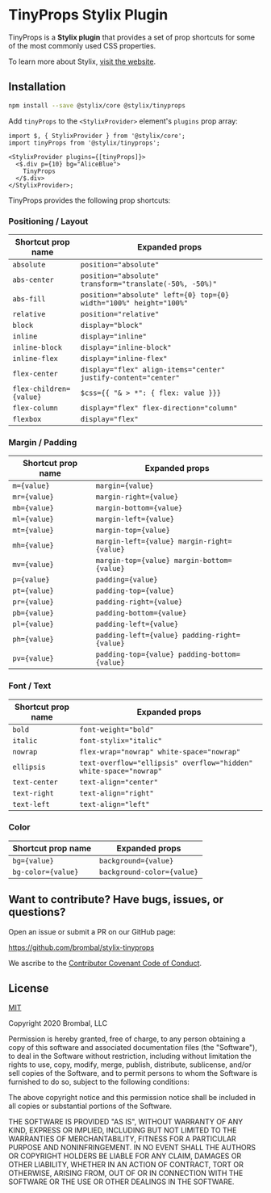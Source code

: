 # TinyProps Stylix Plugin

TinyProps is a **Stylix plugin** that provides a set of prop shortcuts for some of the most commonly
used CSS properties.

To learn more about Stylix, [visit the website](https://stylix.dev/).

## Installation

```sh
npm install --save @stylix/core @stylix/tinyprops
```

Add `tinyProps` to the `<StylixProvider>` element's `plugins` prop array:

```tsx
import $, { StylixProvider } from '@stylix/core';
import tinyProps from '@stylix/tinyprops';

<StylixProvider plugins={[tinyProps]}>
  <$.div p={10} bg="AliceBlue">
    TinyProps
  </$.div>
</StylixProvider>;
```

TinyProps provides the following prop shortcuts:

### Positioning / Layout

| Shortcut prop name      | Expanded props                                                    |
| ----------------------- | ----------------------------------------------------------------- |
| `absolute`              | `position="absolute"`                                             |
| `abs-center`            | `position="absolute" transform="translate(-50%, -50%)"`           |
| `abs-fill`              | `position="absolute" left={0} top={0} width="100%" height="100%"` |
| `relative`              | `position="relative"`                                             |
| `block`                 | `display="block"`                                                 |
| `inline`                | `display="inline"`                                                |
| `inline-block`          | `display="inline-block"`                                          |
| `inline-flex`           | `display="inline-flex"`                                           |
| `flex-center`           | `display="flex" align-items="center" justify-content="center"`    |
| `flex-children={value}` | `$css={{ "& > *": { flex: value }}}`                              |
| `flex-column`           | `display="flex" flex-direction="column"`                          |
| `flexbox`               | `display="flex"`                                                  |

### Margin / Padding

| Shortcut prop name | Expanded props                               |
| ------------------ | -------------------------------------------- |
| `m={value}`        | `margin={value}`                             |
| `mr={value}`       | `margin-right={value}`                       |
| `mb={value}`       | `margin-bottom={value}`                      |
| `ml={value}`       | `margin-left={value}`                        |
| `mt={value}`       | `margin-top={value}`                         |
| `mh={value}`       | `margin-left={value} margin-right={value}`   |
| `mv={value}`       | `margin-top={value} margin-bottom={value}`   |
| `p={value}`        | `padding={value}`                            |
| `pt={value}`       | `padding-top={value}`                        |
| `pr={value}`       | `padding-right={value}`                      |
| `pb={value}`       | `padding-bottom={value}`                     |
| `pl={value}`       | `padding-left={value}`                       |
| `ph={value}`       | `padding-left={value} padding-right={value}` |
| `pv={value}`       | `padding-top={value} padding-bottom={value}` |

### Font / Text

| Shortcut prop name | Expanded props                                                    |
| ------------------ | ----------------------------------------------------------------- |
| `bold`             | `font-weight="bold"`                                              |
| `italic`           | `font-stylix="italic"`                                            |
| `nowrap`           | `flex-wrap="nowrap" white-space="nowrap"`                         |
| `ellipsis`         | `text-overflow="ellipsis" overflow="hidden" white-space="nowrap"` |
| `text-center`      | `text-align="center"`                                             |
| `text-right`       | `text-align="right"`                                              |
| `text-left`        | `text-align="left"`                                               |

### Color

| Shortcut prop name | Expanded props             |
| ------------------ | -------------------------- |
| `bg={value}`       | `background={value}`       |
| `bg-color={value}` | `background-color={value}` |

## Want to contribute? Have bugs, issues, or questions?

Open an issue or submit a PR on our GitHub page:

https://github.com/brombal/stylix-tinyprops

We ascribe to the
[Contributor Covenant Code of Conduct](https://www.contributor-covenant.org/version/2/0/code_of_conduct).

## License

[MIT](https://opensource.org/licenses/MIT)

Copyright 2020 Brombal, LLC

Permission is hereby granted, free of charge, to any person obtaining a copy of this software and
associated documentation files (the "Software"), to deal in the Software without restriction,
including without limitation the rights to use, copy, modify, merge, publish, distribute,
sublicense, and/or sell copies of the Software, and to permit persons to whom the Software is
furnished to do so, subject to the following conditions:

The above copyright notice and this permission notice shall be included in all copies or substantial
portions of the Software.

THE SOFTWARE IS PROVIDED "AS IS", WITHOUT WARRANTY OF ANY KIND, EXPRESS OR IMPLIED, INCLUDING BUT
NOT LIMITED TO THE WARRANTIES OF MERCHANTABILITY, FITNESS FOR A PARTICULAR PURPOSE AND
NONINFRINGEMENT. IN NO EVENT SHALL THE AUTHORS OR COPYRIGHT HOLDERS BE LIABLE FOR ANY CLAIM, DAMAGES
OR OTHER LIABILITY, WHETHER IN AN ACTION OF CONTRACT, TORT OR OTHERWISE, ARISING FROM, OUT OF OR IN
CONNECTION WITH THE SOFTWARE OR THE USE OR OTHER DEALINGS IN THE SOFTWARE.
